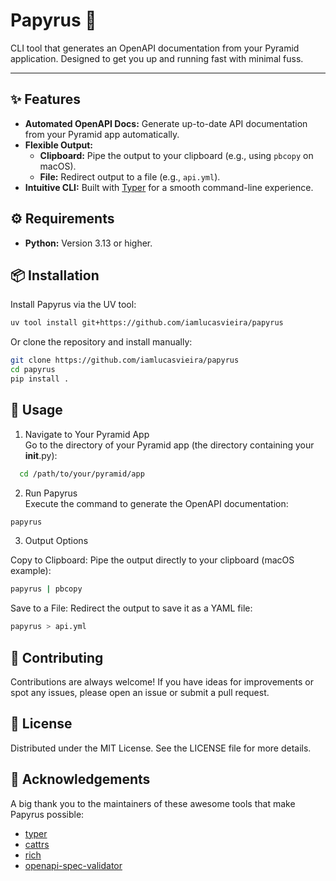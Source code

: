 # Papyrus 📜

CLI tool that generates an OpenAPI documentation from your Pyramid application. 
Designed to get you up and running fast with minimal fuss.

---

## ✨ Features

- **Automated OpenAPI Docs:** Generate up-to-date API documentation from your Pyramid app automatically.
- **Flexible Output:** 
  - **Clipboard:** Pipe the output to your clipboard (e.g., using `pbcopy` on macOS).
  - **File:** Redirect output to a file (e.g., `api.yml`).
- **Intuitive CLI:** Built with [Typer](https://typer.tiangolo.com/) for a smooth command-line experience.


## ⚙️ Requirements

- **Python:** Version 3.13 or higher.


## 📦 Installation

Install Papyrus via the UV tool:

```bash
uv tool install git+https://github.com/iamlucasvieira/papyrus
```
Or clone the repository and install manually:

```bash
git clone https://github.com/iamlucasvieira/papyrus
cd papyrus
pip install .
```

## 🚀 Usage
1. Navigate to Your Pyramid App <br>
Go to the directory of your Pyramid app (the directory containing your __init__.py):
```bash
  cd /path/to/your/pyramid/app
  ```
2. Run Papyrus<br>
Execute the command to generate the OpenAPI documentation:
```bash
papyrus
```

3. Output Options
   
Copy to Clipboard: Pipe the output directly to your clipboard (macOS example):
```bash
papyrus | pbcopy
```

Save to a File: Redirect the output to save it as a YAML file:
```bash
papyrus > api.yml
```

## 🤝 Contributing
Contributions are always welcome!
If you have ideas for improvements or spot any issues, please open an issue or submit a pull request.

## 📄 License
Distributed under the MIT License. See the LICENSE file for more details.

## 🙏 Acknowledgements
A big thank you to the maintainers of these awesome tools that make Papyrus possible:
- [typer](https://github.com/tiangolo/typer)
- [cattrs](https://github.com/python-attrs/cattrs)
- [rich](https://github.com/Textualize/rich)
- [openapi-spec-validator](https://github.com/p1c2u/openapi-spec-validator)
